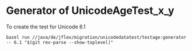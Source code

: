 # Generator of UnicodeAgeTest_x_y

To create the test for Unicode 6.1

    bazel run //java/de/jflex/migration/unicodedatatest/testage:generator -- 6.1 "$(git rev-parse --show-toplevel)"

